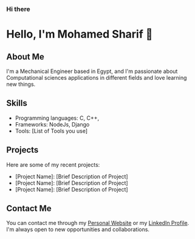 ### Hi there 

<!--
**Mohamed-Sharif/Mohamed-Sharif** is a ✨ _special_ ✨ repository because its `README.md` (this file) appears on your GitHub profile.

Here are some ideas to get you started:

- 🔭 I’m currently working on ...
- 🌱 I’m currently learning ...
- 👯 I’m looking to collaborate on ...
- 🤔 I’m looking for help with ...
- 💬 Ask me about ...
- 📫 How to reach me: ...
- 😄 Pronouns: ...
- ⚡ Fun fact: ...
-->
# Hello, I'm Mohamed Sharif 👋

## About Me

I'm a Mechanical Engineer based in Egypt, and I'm passionate about Computational sciences applications in different fields and love learning new things.

## Skills

- Programming languages: C, C++, 
- Frameworks: NodeJs, Django
- Tools: [List of Tools you use]

## Projects

Here are some of my recent projects:

- [Project Name]: [Brief Description of Project]
- [Project Name]: [Brief Description of Project]
- [Project Name]: [Brief Description of Project]

## Contact Me

You can contact me through my [Personal Website](https://your-website.com/) or my [LinkedIn Profile](https://www.linkedin.com/in/your-linkedin-profile/). I'm always open to new opportunities and collaborations.



